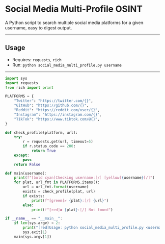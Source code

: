# Social Media Multi-Profile OSINT

A Python script to search multiple social media platforms for a given username, easy to digest output.

---

## Usage
- Requires: `requests`, `rich`
- Run: `python social_media_multi_profile.py username`

---

```python
import sys
import requests
from rich import print

PLATFORMS = {
    "Twitter": "https://twitter.com/{}",
    "GitHub": "https://github.com/{}",
    "Reddit": "https://reddit.com/user/{}",
    "Instagram": "https://instagram.com/{}",
    "TikTok": "https://www.tiktok.com/@{}",
}

def check_profile(platform, url):
    try:
        r = requests.get(url, timeout=5)
        if r.status_code == 200:
            return True
    except:
        pass
    return False

def main(username):
    print(f"[bold cyan]Checking username:[/] [yellow]{username}[/]")
    for plat, url_fmt in PLATFORMS.items():
        url = url_fmt.format(username)
        exists = check_profile(plat, url)
        if exists:
            print(f"[green]✔ {plat}:[/] {url}")
        else:
            print(f"[red]✘ {plat}:[/] Not found")

if __name__ == "__main__":
    if len(sys.argv) < 2:
        print("[red]Usage: python social_media_multi_profile.py <username>")
        sys.exit(1)
    main(sys.argv[1])
```

